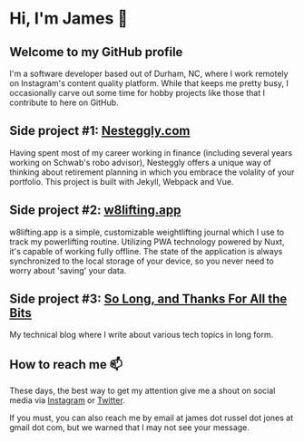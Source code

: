 # Hi, I'm James 👋

## Welcome to my GitHub profile

I'm a software developer based out of Durham, NC, where I work remotely on Instagram's content quality platform. While that keeps me pretty busy, I occasionally carve out some time for hobby projects like those that I contribute to here on GitHub.

## Side project #1: [Nesteggly.com](https://www.nesteggly.com)

Having spent most of my career working in finance (including several years working on Schwab's robo advisor), Nesteggly offers a unique way of thinking about retirement planning in which you embrace the volality of your portfolio. This project is built with Jekyll, Webpack and Vue.

## Side project #2: [w8lifting.app](https://w8lifting.app)

w8lifting.app is a simple, customizable weightlifting journal which I use to track my powerlifting routine. Utilizing PWA technology powered by Nuxt, it's capable of working fully offline. The state of the application is always synchronized to the local storage of your device, so you never need to worry about 'saving' your data.

## Side project #3: [So Long, and Thanks For All the Bits](https://blog.cumulosoftware.com/)

My technical blog where I write about various tech topics in long form.

## How to reach me 📫

These days, the best way to get my attention give me a shout on social media via [Instagram](https://www.instagram.com/mrjonze) or [Twitter](https://twitter.com/james_output).

If you must, you can also reach me by email at james dot russel dot jones at gmail dot com, but we warned that I may not see your message.
